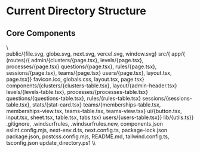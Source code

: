 ﻿# Current Directory Structure

## Core Components

\\\
public/{file.svg, globe.svg, next.svg, vercel.svg, window.svg}
src/{
app/{
(routes)/{
admin/{clusters/{page.tsx}, levels/{page.tsx}, processes/{page.tsx}
questions/{page.tsx}, rules/{page.tsx}, sessions/{page.tsx}, teams/{page.tsx}
users/{page.tsx}, layout.tsx, page.tsx}}
favicon.ico, globals.css, layout.tsx, page.tsx}
components/{clusters/{clusters-table.tsx}, layout/{admin-header.tsx}
levels/{levels-table.tsx}, processes/{processes-table.tsx}
questions/{questions-table.tsx}, rules/{rules-table.tsx}
sessions/{sessions-table.tsx}, stats/{stat-card.tsx}
teams/{memberships-table.tsx, memberships-view.tsx, teams-table.tsx, teams-view.tsx}
ui/{button.tsx, input.tsx, sheet.tsx, table.tsx, tabs.tsx}
users/{users-table.tsx}}
lib/{utils.ts}}
.gitignore, .windsurfrules, .windsurfrules.new, components.json
eslint.config.mjs, next-env.d.ts, next.config.ts, package-lock.json
package.json, postcss.config.mjs, README.md, tailwind.config.ts, tsconfig.json
update_directory.ps1
\\\
